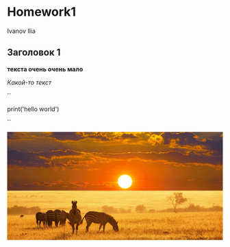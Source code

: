 # Homework1
Ivanov Ilia

## Заголовок 1

**текста очень очень мало**

_Какой-то текст_

``

print('hello world')

``

![alt text](https://github.com/IvanovIliaPI/Homework1/blob/main/zebra.jpg?raw=true)